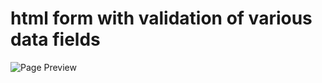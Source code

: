 
# html form with validation of various data fields

![Page Preview](https://github.com/sgrmshrsm7/webprogramminglab/blob/master/sem3/Pract4/page_preview.png)

